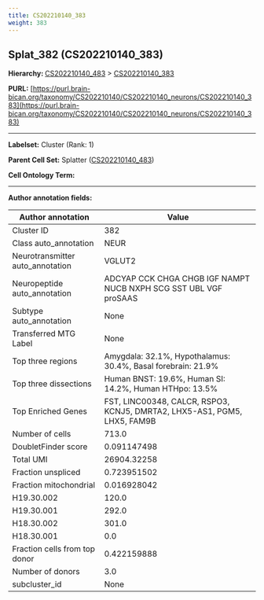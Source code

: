 ```yaml
---
title: CS202210140_383
weight: 383
---
```

## Splat_382 (CS202210140_383)
<b>Hierarchy: </b>
[CS202210140_483](../CS202210140_483) >
[CS202210140_383](../CS202210140_383)

**PURL:** [https://purl.brain-bican.org/taxonomy/CS202210140/CS202210140_neurons/CS202210140_383](https://purl.brain-bican.org/taxonomy/CS202210140/CS202210140_neurons/CS202210140_383)

---


**Labelset:** Cluster (Rank: 1)

**Parent Cell Set:** Splatter ([CS202210140_483](../CS202210140_483))



**Cell Ontology Term:** 

[MARKER GENES.]: #


---

[TRANSFERRED ANNOTATIONS.]: #


[AUTHOR ANNOTATION FIELDS.]: #


**Author annotation fields:**

| Author annotation | Value |
|-------------------|-------|
|Cluster ID|382|
|Class auto_annotation|NEUR|
|Neurotransmitter auto_annotation|VGLUT2|
|Neuropeptide auto_annotation|ADCYAP CCK CHGA CHGB IGF NAMPT NUCB NXPH SCG SST UBL VGF proSAAS|
|Subtype auto_annotation|None|
|Transferred MTG Label|None|
|Top three regions|Amygdala: 32.1%, Hypothalamus: 30.4%, Basal forebrain: 21.9%|
|Top three dissections|Human BNST: 19.6%, Human SI: 14.2%, Human HTHpo: 13.5%|
|Top Enriched Genes|FST, LINC00348, CALCR, RSPO3, KCNJ5, DMRTA2, LHX5-AS1, PGM5, LHX5, FAM9B|
|Number of cells|713.0|
|DoubletFinder score|0.091147498|
|Total UMI|26904.32258|
|Fraction unspliced|0.723951502|
|Fraction mitochondrial|0.016928042|
|H19.30.002|120.0|
|H19.30.001|292.0|
|H18.30.002|301.0|
|H18.30.001|0.0|
|Fraction cells from top donor|0.422159888|
|Number of donors|3.0|
|subcluster_id|None|
